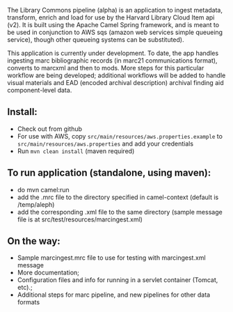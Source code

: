 The Library Commons pipeline (alpha) is an application to ingest metadata, transform, enrich and load for use by the Harvard Library Cloud Item api (v2). 
It is built using the Apache Camel Spring framework, and is meant to be used in conjunction to AWS sqs (amazon web services simple queueing service), though other queueing systems can be substituted).

This application is currently under development. To date, the app handles ingesting marc bibliographic records (in marc21 communications format), converts to marcxml and then to mods. More steps for this particular workflow are being developed; additional workflows will be added to handle visual materials and EAD (encoded archival description) archival finding aid component-level data.

## Install:
* Check out from github
* For use with AWS, copy ```src/main/resources/aws.properties.example``` to
```src/main/resources/aws.properties``` and add your credentials
* Run ```mvn clean install``` (maven required)

## To run application (standalone, using maven):

* do mvn camel:run
* add the .mrc file to the directory specified in camel-context (default is /temp/aleph)
* add the corresponding .xml file to the same directory (sample message file is at src/test/resources/marcingest.xml)

## On the way:

* Sample marcingest.mrc file to use for testing with marcingest.xml message
* More documentation;
* Configuration files and info for running in a servlet container (Tomcat, etc).;
* Additional steps for marc pipeline, and new pipelines for other data formats

